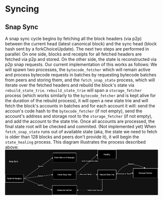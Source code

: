 # Syncing

## Snap Sync

A snap sync cycle begins by fetching all the block headers (via p2p) between the current head (latest canonical block) and the sync head (block hash sent by a forkChoiceUpdate).
The next two steps are performed in parallel:
On one side, blocks and receipts for all fetched headers are fetched via p2p and stored.
On the other side, the state is reconstructed via p2p snap requests. Our current implementation of this works as follows:
We will spawn two processes, the `bytecode_fetcher` which will remain active and process bytecode requests in batches by requesting bytecode batches from peers and storing them, and the `fetch_snap_state` process, which will iterate over the fetched headers and rebuild the block's state via `rebuild_state_trie`.
`rebuild_state_trie` will span a `storage_fetcher` process (which works similarly to the `bytecode_fetcher` and is kept alive for the duration of the rebuild process), it will open a new state trie and will fetch the block's accounts in batches and for each account it will: send the accoun's code hash to the `bytecode_fetcher` (if not empty), send the account's address and storage root to the `storage_fetcher` (if not empty), and add the account to the state trie. Once all accounts are processed, the final state root will be checked and commited.
(Not implemented yet) When `fetch_snap_state` runs out of available state (aka, the state we need to fetch is older than 128 blocks and peers don't provide it), it will begin the `state_healing` process.
This diagram illustrates the process described above:
![snap_sync](/crates/networking/docs/diagrams/snap_sync.jpg)
